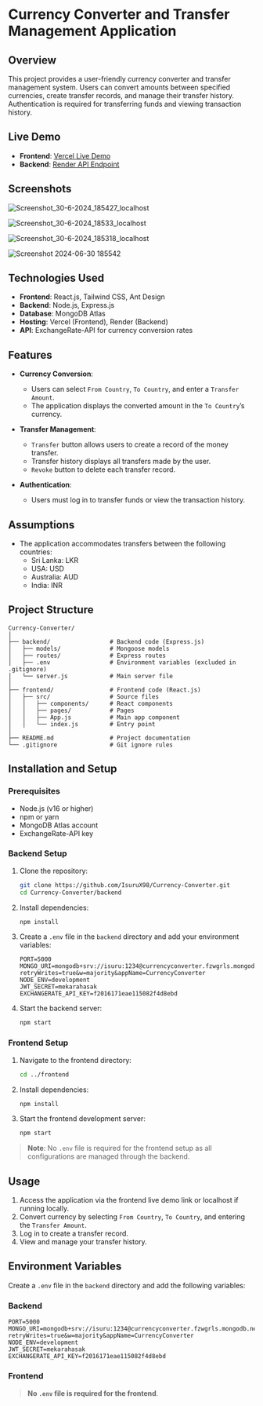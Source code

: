 # Currency Converter and Transfer Management Application

## Overview

This project provides a user-friendly currency converter and transfer management system. Users can convert amounts between specified currencies, create transfer records, and manage their transfer history. Authentication is required for transferring funds and viewing transaction history.

## Live Demo

- **Frontend**: [Vercel Live Demo](https://your-vercel-app-url.vercel.app)
- **Backend**: [Render API Endpoint](https://your-render-app-url.render.com)

## Screenshots

![Screenshot_30-6-2024_185427_localhost](https://github.com/IsuruX98/Currency-Converter/assets/104721314/f0ace66b-f525-4d37-a709-7766b2a18eda)

![Screenshot_30-6-2024_18533_localhost](https://github.com/IsuruX98/Currency-Converter/assets/104721314/5413e5f0-3467-455e-a6d8-ee459cfe92ac)

![Screenshot_30-6-2024_185318_localhost](https://github.com/IsuruX98/Currency-Converter/assets/104721314/c6d3f0de-5796-4f4e-98cb-663d41809a44)

![Screenshot 2024-06-30 185542](https://github.com/IsuruX98/Currency-Converter/assets/104721314/2fd18901-1c21-4368-876b-772ab40ac8ac)


## Technologies Used

- **Frontend**: React.js, Tailwind CSS, Ant Design
- **Backend**: Node.js, Express.js
- **Database**: MongoDB Atlas
- **Hosting**: Vercel (Frontend), Render (Backend)
- **API**: ExchangeRate-API for currency conversion rates

## Features

- **Currency Conversion**:
  - Users can select `From Country`, `To Country`, and enter a `Transfer Amount`.
  - The application displays the converted amount in the `To Country`’s currency.

- **Transfer Management**:
  - `Transfer` button allows users to create a record of the money transfer.
  - Transfer history displays all transfers made by the user.
  - `Revoke` button to delete each transfer record.

- **Authentication**:
  - Users must log in to transfer funds or view the transaction history.

## Assumptions

- The application accommodates transfers between the following countries:
  - Sri Lanka: LKR
  - USA: USD
  - Australia: AUD
  - India: INR

## Project Structure

```
Currency-Converter/
│
├── backend/                 # Backend code (Express.js)
│   ├── models/              # Mongoose models
│   ├── routes/              # Express routes
│   ├── .env                 # Environment variables (excluded in .gitignore)
│   └── server.js            # Main server file
│
├── frontend/                # Frontend code (React.js)
│   ├── src/                 # Source files
│   │   ├── components/      # React components
│   │   ├── pages/           # Pages
│   │   ├── App.js           # Main app component
│   │   └── index.js         # Entry point
│
├── README.md                # Project documentation
└── .gitignore               # Git ignore rules
```

## Installation and Setup

### Prerequisites

- Node.js (v16 or higher)
- npm or yarn
- MongoDB Atlas account
- ExchangeRate-API key

### Backend Setup

1. Clone the repository:
   ```bash
   git clone https://github.com/IsuruX98/Currency-Converter.git
   cd Currency-Converter/backend
   ```

2. Install dependencies:
   ```bash
   npm install
   ```

3. Create a `.env` file in the `backend` directory and add your environment variables:
   ```plaintext
   PORT=5000
   MONGO_URI=mongodb+srv://isuru:1234@currencyconverter.fzwgrls.mongodb.net/?retryWrites=true&w=majority&appName=CurrencyConverter
   NODE_ENV=development
   JWT_SECRET=mekarahasak
   EXCHANGERATE_API_KEY=f2016171eae115082f4d8ebd
   ```

4. Start the backend server:
   ```bash
   npm start
   ```

### Frontend Setup

1. Navigate to the frontend directory:
   ```bash
   cd ../frontend
   ```

2. Install dependencies:
   ```bash
   npm install
   ```

3. Start the frontend development server:
   ```bash
   npm start
   ```

> **Note**: No `.env` file is required for the frontend setup as all configurations are managed through the backend.

## Usage

1. Access the application via the frontend live demo link or localhost if running locally.
2. Convert currency by selecting `From Country`, `To Country`, and entering the `Transfer Amount`.
3. Log in to create a transfer record.
4. View and manage your transfer history.

## Environment Variables

Create a `.env` file in the `backend` directory and add the following variables:

### Backend

```plaintext
PORT=5000
MONGO_URI=mongodb+srv://isuru:1234@currencyconverter.fzwgrls.mongodb.net/?retryWrites=true&w=majority&appName=CurrencyConverter
NODE_ENV=development
JWT_SECRET=mekarahasak
EXCHANGERATE_API_KEY=f2016171eae115082f4d8ebd
```

### Frontend

> **No `.env` file is required for the frontend**.
